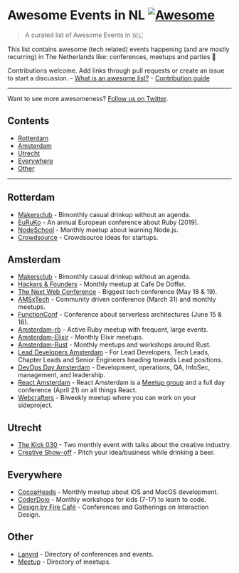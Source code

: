 Awesome Events in NL [![Awesome](https://cdn.rawgit.com/sindresorhus/awesome/d7305f38d29fed78fa85652e3a63e154dd8e8829/media/badge.svg)](https://github.com/sindresorhus/awesome)
================================================================================================================================================================================

> A curated list of Awesome Events in 🇳🇱

This list contains awesome (tech related) events happening (and are mostly recurring) in The Netherlands like: conferences, meetups and parties 🎉

Contributions welcome. Add links through pull requests or create an issue to start a discussion. - [What is an awesome list?](https://github.com/sindresorhus/awesome) - [Contribution guide](contributing.md)

------------------------------------------------------------------------

Want to see more awesomeness? [Follow us on Twitter](https://twitter.com/madeawkward).

Contents
--------

-   [Rotterdam](#rotterdam)
-   [Amsterdam](#amsterdam)
-   [Utrecht](#utrecht)
-   [Everywhere](#everywhere)
-   [Other](#other)

------------------------------------------------------------------------

Rotterdam
---------

-   [Makersclub](http://makersclubrdam.com/) - Bimonthly casual drinkup without an agenda.
-   [EuRuKo](https://euruko2018.org/) - An annual European conference about Ruby (2019).
-   [NodeSchool](http://www.meetup.com/nodeschool-rotterdam/) - Monthly meetup about learning Node.js.
-   [Crowdsource](http://rdamsenieuwe.nl/thema/crowd-force) - Crowdsource ideas for startups.

Amsterdam
---------

-   [Makersclub](http://makersclubams.com/) - Bimonthly casual drinkup without an agenda.
-   [Hackers & Founders](https://www.meetup.com/Hackers-and-Founders-Amsterdam-NL/) - Monthly meetup at Cafe De Doffer.
-   [The Next Web Conference](https://thenextweb.com/conference) - Biggest tech conference (May 18 & 19).
-   [AMSxTech](http://amsxtech.com/) - Community driven conference (March 31) and monthly meetups.
-   [FunctionConf](https://functionconf.io/) - Conference about serverless architectures (June 15 & 16).
-   [Amsterdam-rb](https://www.meetup.com/amsterdam-rb/) - Active Ruby meetup with frequent, large events.
-   [Amsterdam-Elixir](https://www.meetup.com/Amsterdam-Elixir) - Monthly Elixir meetups.
-   [Amsterdam-Rust](https://www.meetup.com/Rust-Amsterdam) - Monthly meetups and workshops around Rust.
-   [Lead Developers Amsterdam](https://www.meetup.com/Lead-Developers-Amsterdam) - For Lead Developers, Tech Leads, Chapter Leads and Senior Engineers heading towards Lead positions.
-   [DevOps Day Amsterdam](https://www.devopsdays.org/events/2019-amsterdam/welcome/) - Development, operations, QA, InfoSec, management, and leadership.
-   [React Amsterdam](https://react.amsterdam) - React Amsterdam is a [Meetup group](https://www.meetup.com/React-Amsterdam/) and a full day conference (April 21) on all things React.
-   [Webcrafters](https://webcrafters.xyz) - Biweekly meetup where you can work on your sideproject.

Utrecht
-------

-   [The Kick 030](http://www.thekick030.nl) - Two monthly event with talks about the creative industry.
-   [Creative Show-off](http://creativeshowoff.nl) - Pitch your idea/business while drinking a beer.

Everywhere
----------

-   [CocoaHeads](https://www.meetup.com/CocoaHeadsNL/) - Monthly meetup about iOS and MacOS development.
-   [CoderDojo](https://coderdojo.nl) - Monthly workshops for kids (7-17) to learn to code.
-   [Design by Fire Café](https://www.designbyfire.nl) - Conferences and Gatherings on Interaction Design.

Other
-----

-   [Lanyrd](http://lanyrd.com/places/netherlands/) - Directory of conferences and events.
-   [Meetup](https://www.meetup.com/find/?allMeetups=false&keywords=tech&radius=100&userFreeform=netherlands&gcResults=Netherlands%3ANL%3Anull%3Anull%3Anull%3Anull%3Anull%3A52.132633%3A5.2912659999999505&change=yes&sort=member_count) - Directory of meetups.
